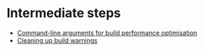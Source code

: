# Intermediate steps

* [Command-line arguments for build performance optimisation](command-line_arguments_for_build_performance_optimisation.md)
* [Cleaning up build warnings](cleaning_up_build_warnings.md)